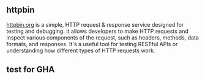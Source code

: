 ## httpbin
[httpbin.org](https://httpbin.org/) is a simple, HTTP request & response service designed for testing and debugging. It allows developers to make HTTP requests and inspect various components of the request, such as headers, methods, data formats, and responses. It's a useful tool for testing RESTful APIs or understanding how different types of HTTP requests work.
## test for GHA
